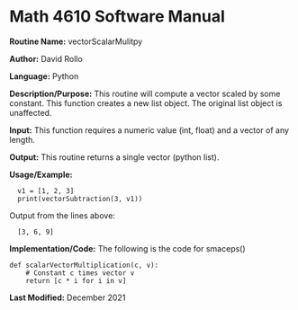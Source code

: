 # Math 4610 Software Manual

**Routine Name:**           vectorScalarMulitpy

**Author:** David Rollo

**Language:** Python

**Description/Purpose:** This routine will compute a vector scaled by some constant.
This function creates a new list object. The original list object is unaffected.

**Input:** This function requires a numeric value (int, float) and a vector of any length.

**Output:** This routine returns a single vector (python list).

**Usage/Example:**

      v1 = [1, 2, 3]
      print(vectorSubtraction(3, v1))

Output from the lines above:

      [3, 6, 9]

**Implementation/Code:** The following is the code for smaceps()

    def scalarVectorMultiplication(c, v):
        # Constant c times vector v
        return [c * i for i in v]

**Last Modified:** December 2021